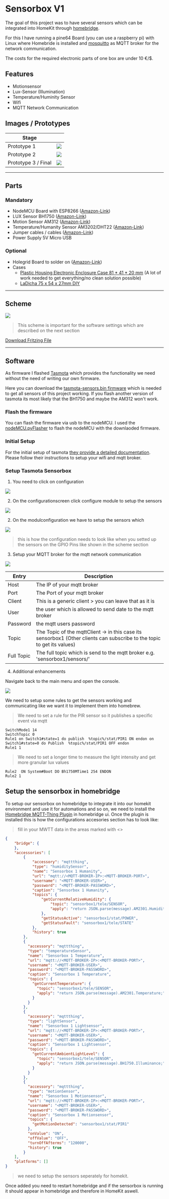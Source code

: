 # Sensorbox V1

The goal of this project was to have several sensors which can be integrated into HomeKit through [homebridge](https://homebridge.io/).

For this I have running a pine64 Board (you can use a raspberry pi) with Linux where Homebride is installed and [mosquitto](https://mosquitto.org/download/) as MQTT broker for the network communication.

The costs for the required electronic parts of one box are under 10 €/$.

## Features

- Motionsensor
- Lux-Sensor (Illumination)
- Temperature/Huminity Sensor
- Wifi
- MQTT Network Communication

## Images / Prototypes

| Stage |  |
| ------ | ----------- |
| Prototype 1   | ![](https://github.com/artifactdev/iot-mqtt-homekit-projects/raw/main/sensorbox/assets/prototyp-1.jpg) |
| Prototype 2 | ![](https://github.com/artifactdev/iot-mqtt-homekit-projects/raw/main/sensorbox/assets/prototyp-2.jpg) |
| Prototype 3 / Final | ![](https://github.com/artifactdev/iot-mqtt-homekit-projects/raw/main/sensorbox/assets/sensorbox-final.jpg) |

----
## Parts

### Mandatory

- NodeMCU Board with ESP8266 ([Amazon-Link](https://www.amazon.de/gp/product/B074Q2WM1Y))
- LUX Sensor BH1750 ([Amazon-Link](https://www.amazon.de/gp/product/B07VF15XJJ))
- Motion Sensor AM312 ([Amazon-Link](https://www.amazon.de/gp/product/B08931TTTN))
- Temperature/Humanity Sensor AM3202/DHT22 ([Amazon-Link](https://www.amazon.de/gp/product/B08931TTTN))
- Jumper cables / cables ([Amazon-Link](https://www.amazon.de/AZDelivery-Jumper-Arduino-Raspberry-Breadboard/dp/B074P726ZR/))
- Power Supply 5V Micro USB

### Optional
- Holegrid Board to solder on ([Amazon-Link](https://www.amazon.de/gp/product/B0899K85BS/))
- Cases
    - [Plastic Housing Electronic Enclosure Case 81 * 41 * 20 mm](https://www.amazon.de/gp/product/B08F3NJ3Y2/) (A lot of work needed to get everything/no clean solution possible)
    - [LaDicha 75 x 54 x 27mm DIY](https://www.amazon.de/gp/product/B07CKRDR7W/)

---
## Scheme

[![](https://github.com/artifactdev/iot-mqtt-homekit-projects/raw/main/sensorbox/assets/sensorbox-scheme.jpg)](https://github.com/artifactdev/iot-mqtt-homekit-projects/raw/main/sensorbox/assets/sensorbox-scheme.jpg)

> This scheme is important for the software settings  which are described on the next section

[Download Fritzing File](https://github.com/artifactdev/iot-mqtt-homekit-projects/raw/main/sensorbox/assets/sensorbox.fzz)

---
## Software


As firmware I flashed [Tasmota](https://tasmota.github.io/docs/) which provides the functionality we need without the need of writing our own firmware.

Here you can download the [tasmota-sensors.bin firmware](http://ota.tasmota.com/tasmota/release/tasmota-sensors.bin) which is needed to get all sensors of this project working. If you flash another version of tasmota its most likely that the BH1750 and maybe the AM312 won't work.

### Flash the firmware

You can flash the firmware via usb to the nodeMCU. I used the [nodeMCU.pyFlasher](https://github.com/marcelstoer/nodemcu-pyflasher) to flash the nodeMCU with the downlaoded firmware.

### Initial Setup

For the initial setup of tasmota [they provide a detailed documentation](https://tasmota.github.io/docs/Getting-Started/#initial-configuration). Please follow their instructions to setup your wifi and mqtt broker.

### Setup Tasmota Sensorbox

1. You need to click on configuration

[![](https://github.com/artifactdev/iot-mqtt-homekit-projects/raw/main/sensorbox/assets/tasmota-start.png)](https://github.com/artifactdev/iot-mqtt-homekit-projects/raw/main/sensorbox/assets/tasmota-start.png)

2. On the configurationscreen click configure module to setup the sensors

[![](https://github.com/artifactdev/iot-mqtt-homekit-projects/raw/main/sensorbox/assets/tasmota-configuration.png)](https://github.com/artifactdev/iot-mqtt-homekit-projects/raw/main/sensorbox/assets/tasmota-configuration.png)

2. On the modulconfiguration we have to setup the sensors which

[![](https://github.com/artifactdev/iot-mqtt-homekit-projects/raw/main/sensorbox/assets/tasmota-configuration-module.png)](https://github.com/artifactdev/iot-mqtt-homekit-projects/raw/main/sensorbox/assets/tasmota-configuration-module.png)

> this is how the configuration needs to look like when you setted up the sensors on the GPIO Pins like shown in the scheme section

3. Setup your MQTT broker for the mqtt network communication

[![](https://github.com/artifactdev/iot-mqtt-homekit-projects/raw/main/sensorbox/assets/tasmota-configuration-mqtt.png)](https://github.com/artifactdev/iot-mqtt-homekit-projects/raw/main/sensorbox/assets/tasmota-configuration-mqtt.png)

| Entry | Description |
| ------ | ----------- |
| Host   | The IP of your mqtt broker |
| Port | The Port of your mqtt broker |
| Client    | This is a generic client > you can leave that as it is |
| User    | the user which is allowed to send date to the mqtt broker |
| Password    | the mqtt users password |
| Topic    | The Topic of the mqttClient -> in this case its sensorbox1 (Other clients can subscribe to the topic to get its values) |
| Full Topic    | The full topic which is send to the mqtt broker e.g. 'sensorbox1/sensors/' |

4. Additional enhancements

Navigate back to the main menu and open the console.

[![](https://github.com/artifactdev/iot-mqtt-homekit-projects/raw/main/sensorbox/assets/tasmota-console.png)](https://github.com/artifactdev/iot-mqtt-homekit-projects/raw/main/sensorbox/assets/tasmota-console.png)

We need to setup some rules to get the sensors working and communicating like we want it to implement them into homebrew.

>We need to set a rule for the PIR sensor so it publishes a specific event via mqtt

```
SwitchMode1 14
SwitchTopic 0
Rule1 on Switch1#state=1 do publish  %topic%/stat/PIR1 ON endon on Switch1#state=0 do Publish  %topic%/stat/PIR1 OFF endon
Rule1 1
```

>We need to set a longer time to measure the light intensity and get more granular lux values

```
Rule2  ON System#Boot DO Bh1750MTime1 254 ENDON
Rule2 1
```

## Setup the sensorbox in homebridge

To setup our sensorbox on homebridge to integrate it into our homekit environment and use it for automations and so on, we need to install the [Homebridge MQTT-Thing Plugin](https://github.com/arachnetech/homebridge-mqttthing#readme) in homebridge ui.
Once the plugin is installed this is how the configurations accesories section has to look like:
> fill in your MWTT data in the areas marked with <>

``` json
{
    "bridge": {
    },
    "accessories": [
        {
            "accessory": "mqttthing",
            "type": "humiditySensor",
            "name": "Sensorbox 1 Humanity",
            "url": "mqtt://<MQTT-BROKER-IP>:<MQTT-BROKER-PORT>",
            "username": "<MQTT-BROKER-USER>",
            "password": "<MQTT-BROKER-PASSWORD>",
            "caption": "Sensorbox 1 Humanity",
            "topics": {
                "getCurrentRelativeHumidity": {
                    "topic": "sensorbox1/tele/SENSOR",
                    "apply": "return JSON.parse(message).AM2301.Humidity;"
                },
                "getStatusActive": "sensorbox1/stat/POWER",
                "getStatusFault": "sensorbox1/tele/STATE"
            },
            "history": true
        },
        {
          "accessory": "mqttthing",
          "type": "temperatureSensor",
          "name": "Sensorbox 1 Temperature",
          "url": "mqtt://<MQTT-BROKER-IP>:<MQTT-BROKER-PORT>",
          "username": "<MQTT-BROKER-USER>",
          "password": "<MQTT-BROKER-PASSWORD>",
          "caption": "Sensorbox 1 Temperature",
          "topics": {
            "getCurrentTemperature": {
              "topic": "sensorbox1/tele/SENSOR",
              "apply": "return JSON.parse(message).AM2301.Temperature;"
            }
          }
        },
        {
          "accessory": "mqttthing",
          "type": "lightSensor",
          "name": "Sensorbox 1 Lightsensor",
          "url": "mqtt://<MQTT-BROKER-IP>:<MQTT-BROKER-PORT>",
          "username": "<MQTT-BROKER-USER>",
          "password": "<MQTT-BROKER-PASSWORD>",
          "caption": "Sensorbox 1 Lightsensor",
          "topics": {
            "getCurrentAmbientLightLevel": {
              "topic": "sensorbox1/tele/SENSOR",
              "apply": "return JSON.parse(message).BH1750.Illuminance;"
            }
          }
        },
        {
          "accessory": "mqttthing",
          "type": "motionSensor",
          "name": "Sensorbox 1 Motionsensor",
          "url": "mqtt://<MQTT-BROKER-IP>:<MQTT-BROKER-PORT>",
          "username": "<MQTT-BROKER-USER>",
          "password": "<MQTT-BROKER-PASSWORD>",
          "caption": "Sensorbox 1 Motionsensor",
          "topics": {
            "getMotionDetected": "sensorbox1/stat/PIR1"
          },
          "onValue": "ON",
          "offValue": "OFF",
          "turnOffAfterms": "120000",
          "history": true
        }
    ],
    "platforms": []
}
```

> we need to setup the sensors seperately for homekit.

Once added you need to restart homebridge and if the sensorbox is running it should appear in homebridge and therefore in HomeKit aswell.
